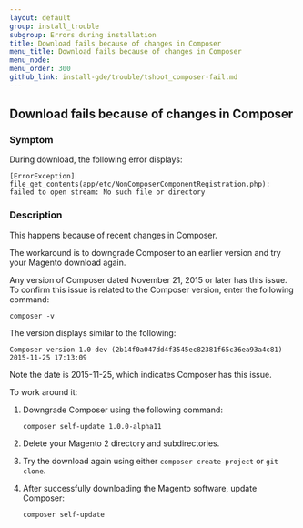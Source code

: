 ```yaml
---
layout: default 
group: install_trouble
subgroup: Errors during installation
title: Download fails because of changes in Composer
menu_title: Download fails because of changes in Composer
menu_node: 
menu_order: 300
github_link: install-gde/trouble/tshoot_composer-fail.md
---
```


<h2 id="install-trouble-composer">Download fails because of changes in Composer</h2>

### Symptom
During download, the following error displays:

	[ErrorException]
  	file_get_contents(app/etc/NonComposerComponentRegistration.php): failed to open stream: No such file or directory

### Description
This happens because of recent changes in Composer.

The workaround is to downgrade Composer to an earlier version and try your Magento download again.

Any version of Composer dated November 21, 2015 or later has this issue. To confirm this issue is related to the Composer version, enter the following command:

	composer -v

The version displays similar to the following:

	Composer version 1.0-dev (2b14f0a047dd4f3545ec82381f65c36ea93a4c81) 2015-11-25 17:13:09

Note the date is 2015-11-25, which indicates Composer has this issue.

To work around it:

1.	Downgrade Composer using the following command:

		composer self-update 1.0.0-alpha11

2.	Delete your Magento 2 directory and subdirectories.
3.	Try the download again using either `composer create-project` or `git clone`.
4.	After successfully downloading the Magento software, update Composer:

		composer self-update